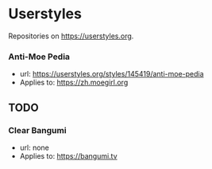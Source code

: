 # Userstyles
Repositories on https://userstyles.org.
### Anti-Moe Pedia
- url: https://userstyles.org/styles/145419/anti-moe-pedia
- Applies to: https://zh.moegirl.org
## TODO
### Clear Bangumi
- url: none
- Applies to: https://bangumi.tv
